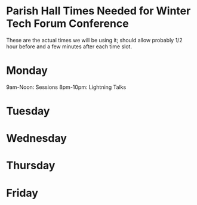 # Parish Hall Times Needed for Winter Tech Forum Conference

These are the actual times we will be using it; should allow probably 1/2 hour before and a few minutes after each time slot.

# Monday
9am-Noon: Sessions
8pm-10pm: Lightning Talks

# Tuesday

# Wednesday

# Thursday

# Friday
